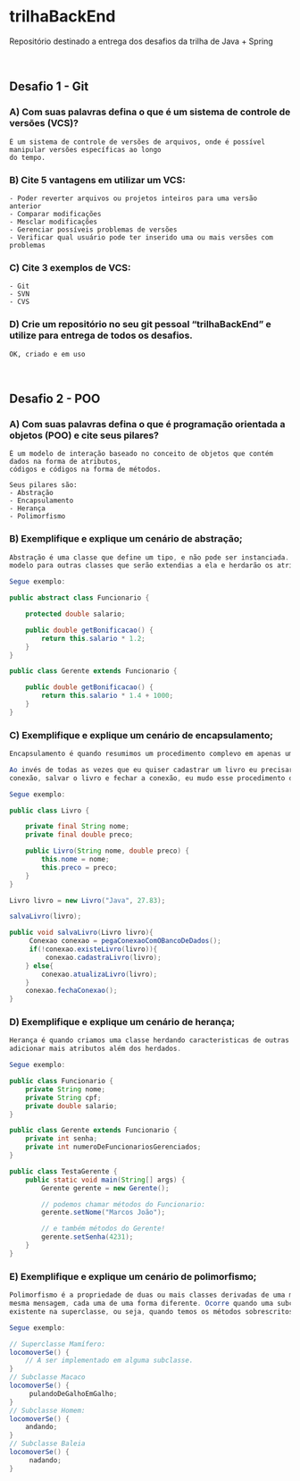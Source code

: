 # <b>trilhaBackEnd</b>

Repositório destinado a entrega dos desafios da trilha de Java + Spring

<br>

## <b>Desafio 1 - Git</b>


### <b>A)</b> Com suas palavras defina o que é um sistema de controle de versões (VCS)?
```
É um sistema de controle de versões de arquivos, onde é possível manipular versões específicas ao longo 
do tempo.
```

### <b>B)</b> Cite 5 vantagens em utilizar um VCS:
```
- Poder reverter arquivos ou projetos inteiros para uma versão anterior
- Comparar modificações
- Mesclar modificações 
- Gerenciar possíveis problemas de versões
- Verificar qual usuário pode ter inserido uma ou mais versões com problemas
```

### <b>C)</b> Cite 3 exemplos de VCS:
```
- Git
- SVN
- CVS
```

### <b>D)</b> Crie um repositório no seu git pessoal “trilhaBackEnd” e utilize para entrega de todos os desafios.
```
OK, criado e em uso
```

<br>

## <b>Desafio 2 - POO</b>

### <b>A)</b> Com suas palavras defina o que é programação orientada a objetos (POO) e cite seus pilares?
```
É um modelo de interação baseado no conceito de objetos que contém dados na forma de atributos, 
códigos e códigos na forma de métodos. 

Seus pilares são:
- Abstração
- Encapsulamento
- Herança
- Polimorfismo
```
### <b>B)</b> Exemplifique e explique um cenário de abstração;
```java
Abstração é uma classe que define um tipo, e não pode ser instanciada. Uma classe abstrata serve de 
modelo para outras classes que serão extendias a ela e herdarão os atributos pré definidos.

Segue exemplo:

public abstract class Funcionario {

	protected double salario;

	public double getBonificacao() {
		return this.salario * 1.2;
	}
}

public class Gerente extends Funcionario {

	public double getBonificacao() {
		return this.salario * 1.4 + 1000;
	}
}
```
### <b>C)</b> Exemplifique e explique um cenário de encapsulamento;
```java
Encapsulamento é quando resumimos um procedimento complevo em apenas um método.

Ao invés de todas as vezes que eu quiser cadastrar um livro eu precisar instanciá-lo, abrir uma 
conexão, salvar o livro e fechar a conexão, eu mudo esse procedimento de salvar para um único método.

Segue exemplo:

public class Livro {

    private final String nome; 
    private final double preco;

    public Livro(String nome, double preco) { 
        this.nome = nome; 
        this.preco = preco; 
    }
}

Livro livro = new Livro("Java", 27.83);

salvaLivro(livro);

public void salvaLivro(Livro livro){
     Conexao conexao = pegaConexaoComOBancoDeDados(); 
     if(!conexao.existeLivro(livro)){
         conexao.cadastraLivro(livro);
    } else{ 
        conexao.atualizaLivro(livro); 
    } 
    conexao.fechaConexao(); 
}
```


### <b>D)</b> Exemplifique e explique um cenário de herança;
```java
Herança é quando criamos uma classe herdando caracteristicas de outras ja existentes, porém podemos 
adicionar mais atributos além dos herdados.

Segue exemplo:

public class Funcionario {
    private String nome;
    private String cpf;
    private double salario;
}

public class Gerente extends Funcionario {
    private int senha;
    private int numeroDeFuncionariosGerenciados;
}

public class TestaGerente {
    public static void main(String[] args) {
        Gerente gerente = new Gerente();

        // podemos chamar métodos do Funcionario:
        gerente.setNome("Marcos João");

        // e também métodos do Gerente!
        gerente.setSenha(4231);
    }
}
```

### <b>E)</b> Exemplifique e explique um cenário de polimorfismo;

```java
Polimorfismo é a propriedade de duas ou mais classes derivadas de uma mesma superclasse responderem a 
mesma mensagem, cada uma de uma forma diferente. Ocorre quando uma subclasse redefine um método 
existente na superclasse, ou seja, quando temos os métodos sobrescritos.

Segue exemplo:

// Superclasse Mamífero:
locomoverSe() {
    // A ser implementado em alguma subclasse. 
}
// Subclasse Macaco
locomoverSe() {
     pulandoDeGalhoEmGalho; 
}
// Subclasse Homem:
locomoverSe() {
    andando; 
}
// Subclasse Baleia
locomoverSe() {
     nadando;
}
```






